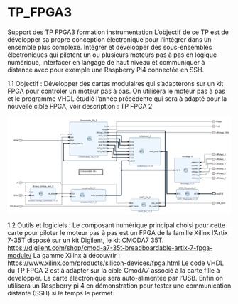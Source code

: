 # TP_FPGA3
Support des TP FPGA3 formation instrumentation
L’objectif de ce TP est de développer sa propre conception électronique pour l’intégrer dans un ensemble plus complexe. Intégrer et développer des sous-ensembles électroniques qui pilotent un ou plusieurs moteurs pas à pas en logique numérique, interfacer en langage de haut niveau et communiquer à distance avec pour exemple une Raspberry Pi4 connectée en SSH.

1.1 Objectif :
Développer des cartes modulaires qui s’adapterons sur un kit FPGA pour contrôler un moteur pas à pas. On utilisera le moteur pas à pas et le programme VHDL étudié l’année précédente qui sera à adapté pour la nouvelle cible FPGA, voir description : TP FPGA 2

![ezcv logo](https://github.com/fabzz60/Cmod-A7-Stopwatch-Demo-10s/blob/main/design_vivado.jpg)

1.2 Outils et logiciels :
Le composant numérique principal choisi pour cette carte pour piloter le moteur pas à pas est un FPGA de la famille Xilinx l’Artix 7-35T disposé sur un kit Digilent, le kit CMODA7 35T. 
https://digilent.com/shop/cmod-a7-35t-breadboardable-artix-7-fpga-module/
La gamme Xilinx à découvrir :
https://www.xilinx.com/products/silicon-devices/fpga.html
Le code VHDL du TP FPGA 2 est à adapter sur la cible CmodA7 associé à la carte fille à développer. La carte électronique sera auto-alimentée par l’USB. Enfin on utilisera un Raspberry pi 4 en démonstration pour tester une communication distante (SSH) si le temps le permet.
